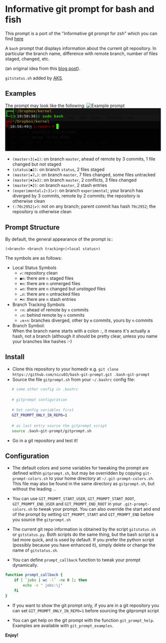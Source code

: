 # Informative git prompt for bash and fish

This prompt is a port of the "Informative git prompt for zsh" which you can
find [here](https://github.com/olivierverdier/zsh-git-prompt)

A ``bash`` prompt that displays information about the current git repository.
In particular the branch name, difference with remote branch, number of files
staged, changed, etc.

(an original idea from this [blog post][]).

`gitstatus.sh` added by [AKS](http://github.com/aks).

## Examples

The prompt may look like the following: 
![Example prompt](gitprompt.png)
![MyConfig](myconfig.png)



* ``(master↑3|✚1)``: on branch ``master``, ahead of remote by 3 commits, 1 file changed but not staged
* ``(status|●2)``: on branch ``status``, 2 files staged
* ``(master|✚7…)``: on branch ``master``, 7 files changed, some files untracked
* ``(master|✖2✚3)``: on branch ``master``, 2 conflicts, 3 files changed
* ``(master|⚑2)``: on branch ``master``, 2 stash entries
* ``(experimental↓2↑3|✔)``: on branch ``experimental``; your branch has diverged by 3 commits, remote by 2 commits; the repository is otherwise clean
* ``(:70c2952|✔)``: not on any branch; parent commit has hash ``70c2952``; the repository is otherwise clean

##  Prompt Structure

By default, the general appearance of the prompt is::

    (<branch> <branch tracking>|<local status>)

The symbols are as follows:

- Local Status Symbols
  - ``✔``: repository clean
  - ``●n``: there are ``n`` staged files
  - ``✖n``: there are ``n`` unmerged files
  - ``✚n``: there are ``n`` changed but *unstaged* files
  - ``…n``: there are ``n`` untracked files
  - ``⚑n``: there are ``n`` stash entries
- Branch Tracking Symbols
  - ``↑n``: ahead of remote by ``n`` commits
  - ``↓n``: behind remote by ``n`` commits
  - ``↓m↑n``: branches diverged, other by ``m`` commits, yours by ``n`` commits
- Branch Symbol:<br />
  	When the branch name starts with a colon ``:``, it means it's actually a hash, not a branch (although it should be pretty clear, unless you name your branches like hashes :-)

## Install

- Clone this repository to your homedir
   e.g. ``git clone https://github.com/nicu03/bash-git-prompt.git .bash-git-prompt``
- Source the file ``gitprompt.sh`` from your ``~/.bashrc`` config file:

```sh
   # some other config in .bashrc

   # gitprompt configuration

   # Set config variables first
   GIT_PROMPT_ONLY_IN_REPO=1

   # as last entry source the gitprompt script
   source .bash-git-prompt/gitprompt.sh
```

- Go in a git repository and test it!

## Configuration

- The default colors and some variables for tweaking the prompt are defined 
   within ``gitprompt.sh``, but may be overridden by copying ``git-prompt-colors.sh`` 
   to your home directory at ``~/.git-prompt-colors.sh``.  This file may also be found in the same
   directory as ``gitprompt.sh``, but without the leading ``.``.

- You can use ``GIT_PROMPT_START_USER``, ``GIT_PROMPT_START_ROOT``, ``GIT_PROMPT_END_USER`` and ``GIT_PROMPT_END_ROOT`` in your ``.git-prompt-colors.sh`` to tweak your prompt. You can also override the start and end of the prompt by setting ``GIT_PROMPT_START`` and ``GIT_PROMPT_END`` before you source the ``gitprompt.sh``

- The current git repo information is obtained by the script `gitstatus.sh` or
   `gitstatus.py`.  Both scripts do the same thing, but the bash script is a
   tad more quick, and is used by default.  If you prefer the python script
   (possibly because you have enhanced it), simply delete or change the name of
   ``gitstatus.sh``.

- You can define ``prompt_callback`` function to tweak your prompt dynamically.
```sh
function prompt_callback {
    if [ `jobs | wc -l` -ne 0 ]; then
        echo -n " jobs:\j"
    fi
}
```

- If you want to show the git prompt only, if you are in a git repository you can set ``GIT_PROMPT_ONLY_IN_REPO=1`` before sourcing the gitprompt script

-  You can get help on the git prompt with the function ``git_prompt_help``.
    Examples are available with ``git_prompt_examples``.

**Enjoy!**

[blog post]: http://sebastiancelis.com/2009/nov/16/zsh-prompt-git-users/
